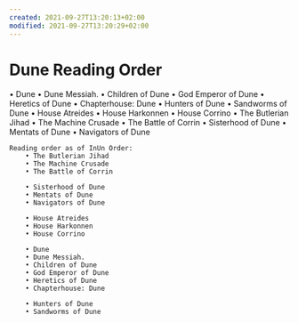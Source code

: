 ```yaml
---
created: 2021-09-27T13:20:13+02:00
modified: 2021-09-27T13:20:29+02:00
---
```


# Dune Reading Order

• Dune
	• Dune Messiah.
	• Children of Dune
	• God Emperor of Dune
	• Heretics of Dune
	• Chapterhouse: Dune
	• Hunters of Dune
	• Sandworms of Dune
	• House Atreides
	• House Harkonnen
	• House Corrino
	• The Butlerian Jihad
	• The Machine Crusade
	• The Battle of Corrin
	• Sisterhood of Dune
	• Mentats of Dune
	• Navigators of Dune
	
	
	
	Reading order as of InUn Order:
		• The Butlerian Jihad
		• The Machine Crusade
		• The Battle of Corrin
	
		• Sisterhood of Dune
		• Mentats of Dune
		• Navigators of Dune
	
		• House Atreides
		• House Harkonnen
		• House Corrino
	
		• Dune
		• Dune Messiah.
		• Children of Dune
		• God Emperor of Dune
		• Heretics of Dune
		• Chapterhouse: Dune
	
		• Hunters of Dune
		• Sandworms of Dune
